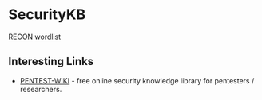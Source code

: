 # SecurityKB
 [RECON](./recon/README.md)
 [wordlist](./wordlist/README.md)
 
## Interesting Links
* [PENTEST-WIKI](https://github.com/nixawk/pentest-wiki) - free online security knowledge library for pentesters / researchers.
